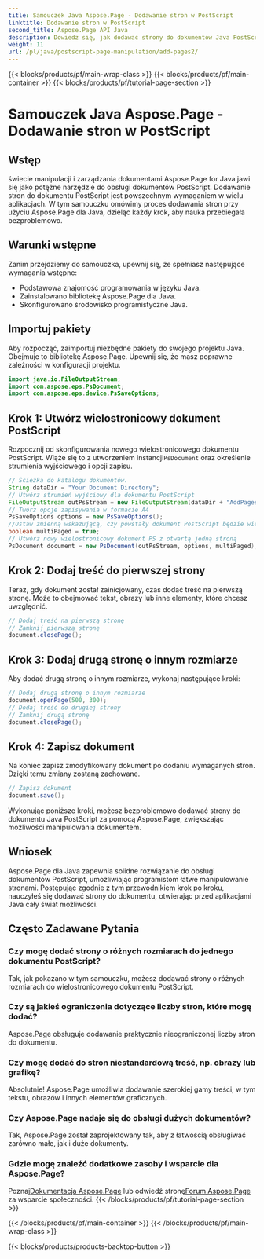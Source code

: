 ```yaml
---
title: Samouczek Java Aspose.Page - Dodawanie stron w PostScript
linktitle: Dodawanie stron w PostScript
second_title: Aspose.Page API Java
description: Dowiedz się, jak dodawać strony do dokumentów Java PostScript za pomocą Aspose.Page. Postępuj zgodnie z naszym przewodnikiem krok po kroku, aby bezproblemowo manipulować dokumentami.
weight: 11
url: /pl/java/postscript-page-manipulation/add-pages2/
---
```


{{< blocks/products/pf/main-wrap-class >}}
{{< blocks/products/pf/main-container >}}
{{< blocks/products/pf/tutorial-page-section >}}

# Samouczek Java Aspose.Page - Dodawanie stron w PostScript

## Wstęp
świecie manipulacji i zarządzania dokumentami Aspose.Page for Java jawi się jako potężne narzędzie do obsługi dokumentów PostScript. Dodawanie stron do dokumentu PostScript jest powszechnym wymaganiem w wielu aplikacjach. W tym samouczku omówimy proces dodawania stron przy użyciu Aspose.Page dla Java, dzieląc każdy krok, aby nauka przebiegała bezproblemowo.
## Warunki wstępne
Zanim przejdziemy do samouczka, upewnij się, że spełniasz następujące wymagania wstępne:
- Podstawowa znajomość programowania w języku Java.
- Zainstalowano bibliotekę Aspose.Page dla Java.
- Skonfigurowano środowisko programistyczne Java.
## Importuj pakiety
Aby rozpocząć, zaimportuj niezbędne pakiety do swojego projektu Java. Obejmuje to bibliotekę Aspose.Page. Upewnij się, że masz poprawne zależności w konfiguracji projektu.
```java
import java.io.FileOutputStream;
import com.aspose.eps.PsDocument;
import com.aspose.eps.device.PsSaveOptions;
```
## Krok 1: Utwórz wielostronicowy dokument PostScript
 Rozpocznij od skonfigurowania nowego wielostronicowego dokumentu PostScript. Wiąże się to z utworzeniem instancji`PsDocument` oraz określenie strumienia wyjściowego i opcji zapisu.
```java
// Ścieżka do katalogu dokumentów.
String dataDir = "Your Document Directory";
// Utwórz strumień wyjściowy dla dokumentu PostScript
FileOutputStream outPsStream = new FileOutputStream(dataDir + "AddPages2_outPS.ps");
// Twórz opcje zapisywania w formacie A4
PsSaveOptions options = new PsSaveOptions();
//Ustaw zmienną wskazującą, czy powstały dokument PostScript będzie wielostronicowy
boolean multiPaged = true;
// Utwórz nowy wielostronicowy dokument PS z otwartą jedną stroną
PsDocument document = new PsDocument(outPsStream, options, multiPaged);
```
## Krok 2: Dodaj treść do pierwszej strony
Teraz, gdy dokument został zainicjowany, czas dodać treść na pierwszą stronę. Może to obejmować tekst, obrazy lub inne elementy, które chcesz uwzględnić.
```java
// Dodaj treść na pierwszą stronę
// Zamknij pierwszą stronę
document.closePage();
```
## Krok 3: Dodaj drugą stronę o innym rozmiarze
Aby dodać drugą stronę o innym rozmiarze, wykonaj następujące kroki:
```java
// Dodaj drugą stronę o innym rozmiarze
document.openPage(500, 300);
// Dodaj treść do drugiej strony
// Zamknij drugą stronę
document.closePage();
```
## Krok 4: Zapisz dokument
Na koniec zapisz zmodyfikowany dokument po dodaniu wymaganych stron. Dzięki temu zmiany zostaną zachowane.
```java
// Zapisz dokument
document.save();
```
Wykonując poniższe kroki, możesz bezproblemowo dodawać strony do dokumentu Java PostScript za pomocą Aspose.Page, zwiększając możliwości manipulowania dokumentem.
## Wniosek
Aspose.Page dla Java zapewnia solidne rozwiązanie do obsługi dokumentów PostScript, umożliwiając programistom łatwe manipulowanie stronami. Postępując zgodnie z tym przewodnikiem krok po kroku, nauczyłeś się dodawać strony do dokumentu, otwierając przed aplikacjami Java cały świat możliwości.
## Często Zadawane Pytania
### Czy mogę dodać strony o różnych rozmiarach do jednego dokumentu PostScript?
Tak, jak pokazano w tym samouczku, możesz dodawać strony o różnych rozmiarach do wielostronicowego dokumentu PostScript.
### Czy są jakieś ograniczenia dotyczące liczby stron, które mogę dodać?
Aspose.Page obsługuje dodawanie praktycznie nieograniczonej liczby stron do dokumentu.
### Czy mogę dodać do stron niestandardową treść, np. obrazy lub grafikę?
Absolutnie! Aspose.Page umożliwia dodawanie szerokiej gamy treści, w tym tekstu, obrazów i innych elementów graficznych.
### Czy Aspose.Page nadaje się do obsługi dużych dokumentów?
Tak, Aspose.Page został zaprojektowany tak, aby z łatwością obsługiwać zarówno małe, jak i duże dokumenty.
### Gdzie mogę znaleźć dodatkowe zasoby i wsparcie dla Aspose.Page?
 Poznaj[Dokumentacja Aspose.Page](https://reference.aspose.com/page/java/) lub odwiedź stronę[Forum Aspose.Page](https://forum.aspose.com/c/page/39) za wsparcie społeczności.
{{< /blocks/products/pf/tutorial-page-section >}}

{{< /blocks/products/pf/main-container >}}
{{< /blocks/products/pf/main-wrap-class >}}

{{< blocks/products/products-backtop-button >}}
